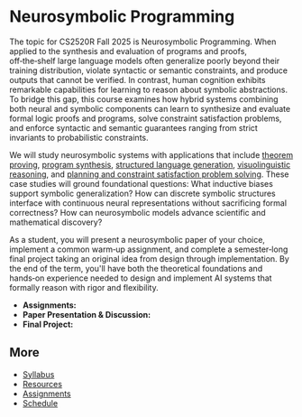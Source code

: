 # Neurosymbolic Programming

The topic for CS2520R Fall 2025 is Neurosymbolic Programming. When applied to the synthesis and evaluation of programs and proofs, off‑the‑shelf large language models often generalize poorly beyond their training distribution, violate syntactic or semantic constraints, and produce outputs that cannot be verified. In contrast, human cognition exhibits remarkable capabilities for learning to reason about symbolic abstractions. To bridge this gap, this course examines how hybrid systems combining both neural and symbolic components can learn to synthesize and evaluate formal logic proofs and programs, solve constraint satisfaction problems, and enforce syntactic and semantic guarantees ranging from strict invariants to probabilistic constraints.

We will study neurosymbolic systems with applications that include [theorem proving](https://deepmind.google/discover/blog/alphageometry-an-olympiad-level-ai-system-for-geometry/), [program synthesis](https://github.com/namin/llm-verified-with-monte-carlo-tree-search), [structured language generation](https://github.com/dottxt-ai/outlines), [visuolinguistic reasoning](https://www.scallop-lang.org/), and [planning and constraint satisfaction problem solving](https://energy-based-model.github.io/ired/). These case studies will ground foundational questions: What inductive biases support symbolic generalization? How can discrete symbolic structures interface with continuous neural representations without sacrificing formal correctness? How can neurosymbolic models advance scientific and mathematical discovery?

As a student, you will present a neurosymbolic paper of your choice, implement a common warm‑up assignment, and complete a semester‑long final project taking an original idea from design through implementation. By the end of the term, you'll have both the theoretical foundations and hands‑on experience needed to design and implement AI systems that formally reason with rigor and flexibility.

- **Assignments:**
- **Paper Presentation & Discussion:**
- **Final Project:**

## More

- [Syllabus](syllabus.html)
- [Resources](resources.html)
- [Assignments](assignments.html)
- [Schedule](schedule.html)
